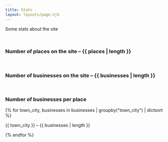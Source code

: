 ```yaml
---
title: Stats
layout: layouts/page.njk
---
```

Some stats about the site

<br>

### Number of places on the site – {{ places | length }}

<br>

### Number of businesses on the site – {{ businesses | length }}

<br>

### Number of businesses per place

{% for town_city, businesses in businesses | groupby("town_city") | dictsort %}

{{ town_city }} – {{ businesses | length }}

{% endfor %}